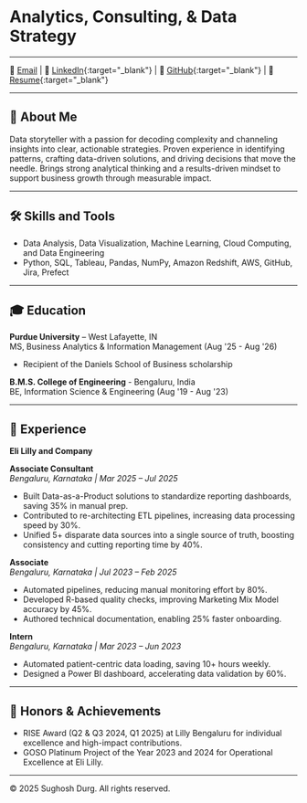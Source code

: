 # Analytics, Consulting, & Data Strategy

---

📧 [Email](mailto:sdurg@purdue.edu)  | 🔗 [LinkedIn](https://www.linkedin.com/in/sughoshdurg/){:target="_blank"}  | 🔗 [GitHub](https://github.com/sughoshdurg){:target="_blank"}  | 📄 [Resume](assets/Sughosh_Durg_Resume.pdf){:target="_blank"}

---

## 👋 About Me

Data storyteller with a passion for decoding complexity and channeling insights into clear, actionable strategies.
Proven experience in identifying patterns, crafting data-driven solutions, and driving decisions that move the
needle. Brings strong analytical thinking and a results-driven mindset to support business growth through
measurable impact.

---

## 🛠 Skills and Tools
- Data Analysis, Data Visualization, Machine Learning, Cloud Computing, and Data Engineering  
- Python, SQL, Tableau, Pandas, NumPy, Amazon Redshift, AWS, GitHub, Jira, Prefect
  
---

## 🎓 Education
**Purdue University** – West Lafayette, IN  
MS, Business Analytics & Information Management (Aug '25 - Aug '26)  
- Recipient of the Daniels School of Business scholarship

**B.M.S. College of Engineering** - Bengaluru, India  
BE, Information Science & Engineering (Aug '19 - Aug '23)  

---

## 💼 Experience

**Eli Lilly and Company**  

**Associate Consultant**   
*Bengaluru, Karnataka | Mar 2025 – Jul 2025*  
- Built Data-as-a-Product solutions to standardize reporting dashboards, saving 35% in manual prep.  
- Contributed to re-architecting ETL pipelines, increasing data processing speed by 30%.  
- Unified 5+ disparate data sources into a single source of truth, boosting consistency and cutting reporting time by 40%.  

**Associate**   
*Bengaluru, Karnataka | Jul 2023 – Feb 2025*  
- Automated pipelines, reducing manual monitoring effort by 80%.  
- Developed R-based quality checks, improving Marketing Mix Model accuracy by 45%.  
- Authored technical documentation, enabling 25% faster onboarding.  

**Intern**   
*Bengaluru, Karnataka | Mar 2023 – Jun 2023*  
- Automated patient-centric data loading, saving 10+ hours weekly.  
- Designed a Power BI dashboard, accelerating data validation by 60%.

---

## 🌟 Honors & Achievements
- RISE Award (Q2 & Q3 2024, Q1 2025) at Lilly Bengaluru for individual excellence and high-impact contributions.
- GOSO Platinum Project of the Year 2023 and 2024 for Operational Excellence at Eli Lilly.
  
---

© 2025 Sughosh Durg. All rights reserved.
